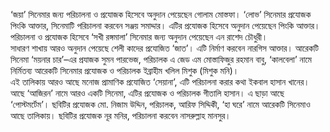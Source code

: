 ‘জয়া’ সিনেমার জন্য পরিচালনা ও প্রযোজক হিসেবে অনুদান পেয়েছেন গোলাম মোস্তফা। ‘লোভ’ সিনেমার প্রযোজক পিংকি আক্তার, সিনেমাটি পরিচালনা করবেন সঞ্জয় সমাদ্দার। এটির প্রযোজক হিসেবে অনুদান পেয়েছেন পিংকি আক্তার। পরিচালনা ও প্রযোজক হিসেবে ‘সখী রঙ্গমালা’ সিনেমার জন্য অনুদান পেয়েছেন এন রাশেদ চৌধুরী।  
সাধারণ শাখায় আরও অনুদান পেয়েছে শেলী কাদের প্রযোজিত ‘জাত’। এটি নির্মাণ করবেন নারগিস আক্তার। আরেকটি সিনেমা ‘ময়নার চার’–এর প্রযাজক সুমন পারভেজ, পরিচালক এ জেড এম মোস্তাফিজুর রহমান বাবু, ‘কালবেলা’ নামে নির্মিতব্য আরেকটি সিনেমার প্রযোজক ও পরিচালক ইব্রাহীম খলিল মিশুক (মিশুক মনি)।  
এই তালিকায় আরও আছে মনোজ প্রামাণিক প্রযোজিত ‘সেয়ানা’, এটি পরিচালনা করার কথা ইকবাল হাসান খানের। আছে ‘আজিরন’ নামে আরও একটি সিনেমা, এটির প্রযোজক ও পরিচালক গীতালি হাসান। এ ছাড়া আছে ‘পোস্টমর্টেম’। ছবিটির প্রযোজক মো. নিজাম উদ্দিন, পরিচালক, আরিফ সিদ্দিকী, ‘হা ঘরে’ নামে আরেকটি সিনেমাও আছে তালিকায়। ছবিটির প্রযোজক নূর মনির, পরিচালনা করবেন নাসরুল্লাহ মানসুর।
